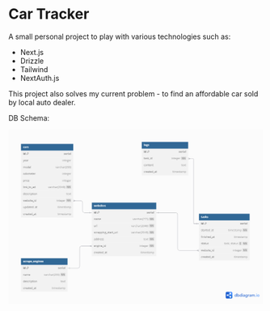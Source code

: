 # Car Tracker

A small personal project to play with various technologies such as:

- Next.js
- Drizzle
- Tailwind
- NextAuth.js

This project also solves my current problem - to find an affordable car sold by local auto dealer.

DB Schema:

![image](./car-tracker-uml.png)
